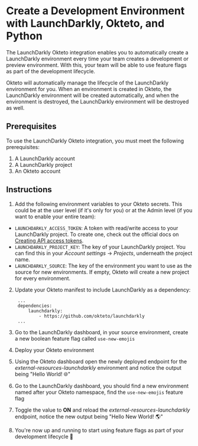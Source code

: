 # Create a Development Environment with LaunchDarkly, Okteto, and Python

The LaunchDarkly Okteto integration enables you to automatically create a LaunchDarkly environment every time your team creates a development or preview environment. With this, your team will be able to use feature flags as part of the development lifecycle. 

Okteto will automatically manage the lifecycle of the LaunchDarkly environment for you. When an environment is created in Okteto, the LaunchDarkly environment will be created automatically, and when the environment is destroyed, the LaunchDarkly environment will be destroyed as well. 

## Prerequisites

To use the LaunchDarkly Okteto integration, you must meet the following prerequisites:
1. A LaunchDarkly account
1. A LaunchDarkly project 
1. An Okteto account


## Instructions

1. Add the following environment variables to your Okteto secrets. This could be at the user level (if it's only for you) or at the Admin level (if you want to enable your entire team):

- `LAUNCHDARKLY_ACCESS_TOKEN`: A token with read/write access to your LaunchDarkly project. To create one, check out the official docs on [Creating API access tokens](https://docs.launchdarkly.com/home/account-security/api-access-tokens#creating-api-access-tokens).
- `LAUNCHDARKLY_PROJECT_KEY`: The key of your LaunchDarkly project. You can find this in your *Account settings* -> *Projects*, underneath the project name.
- `LAUNCHDARKLY_SOURCE`: The key of the environment you want to use as the source for new environments. If empty, Okteto will create a new project for every environment.

2. Update your Okteto manifest to include LaunchDarkly as a dependency:
    
        ...
        dependencies:
            launchdarkly:
                - https://github.com/okteto/launchdarkly
        ...

3. Go to the LaunchDarkly dashboard, in your source environment, create a new boolean feature flag called `use-new-emojis`

4. Deploy your Okteto environment

5. Using the Okteto dashboard open the newly deployed endpoint for the *external-resources-launchdarkly* environment and notice the output being "Hello World! 🌐" 

6. Go to the LaunchDarkly dashboard, you should find a new environment named after your Okteto namespace, find the `use-new-emojis` feature flag

7. Toggle the value to **ON** and reload the *external-resources-launchdarkly* endpoint, notice the new output being "Hello New World! 🌎"

8. You're now up and running to start using feature flags as part of your development lifecycle 🚀